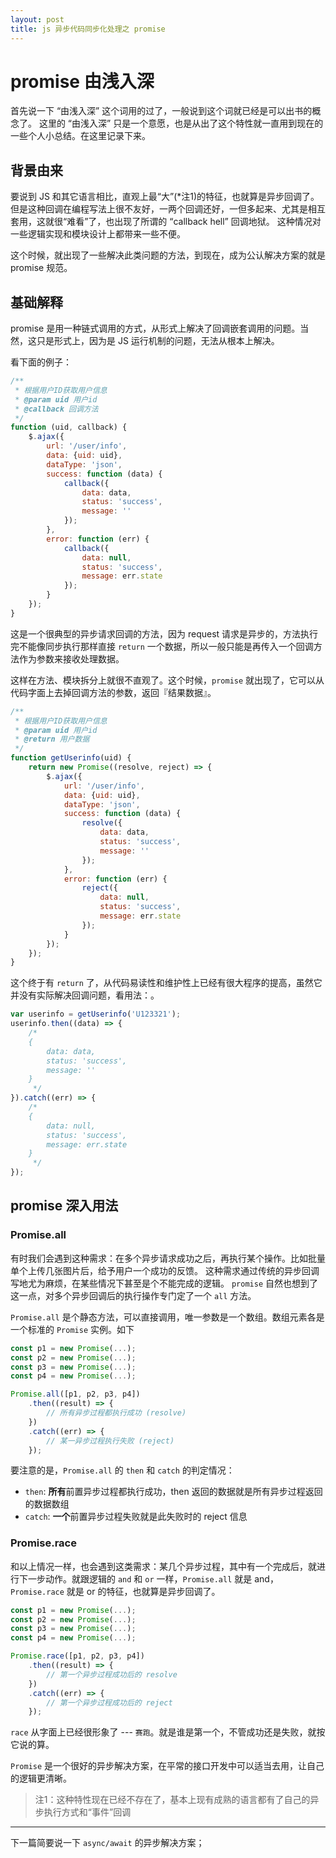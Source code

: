 ```yaml
---
layout: post
title: js 异步代码同步化处理之 promise
---
```


# promise 由浅入深

首先说一下 “由浅入深” 这个词用的过了，一般说到这个词就已经是可以出书的概念了。
这里的 “由浅入深” 只是一个意愿，也是从出了这个特性就一直用到现在的一些个人小总结。在这里记录下来。

## 背景由来

要说到 JS 和其它语言相比，直观上最“大”(*注1)的特征，也就算是异步回调了。
但是这种回调在编程写法上很不友好，一两个回调还好，一但多起来、尤其是相互套用，这就很“难看”了，也出现了所谓的 “callback hell” 回调地狱。
这种情况对一些逻辑实现和模块设计上都带来一些不便。

这个时候，就出现了一些解决此类问题的方法，到现在，成为公认解决方案的就是 promise 规范。

## 基础解释

promise 是用一种链式调用的方式，从形式上解决了回调嵌套调用的问题。当然，这只是形式上，因为是 JS 运行机制的问题，无法从根本上解决。

看下面的例子：

~~~javascript
/**
 * 根据用户ID获取用户信息
 * @param uid 用户id
 * @callback 回调方法
 */
function (uid, callback) {
    $.ajax({
        url: '/user/info',
        data: {uid: uid},
        dataType: 'json',
        success: function (data) {
            callback({
                data: data,
                status: 'success',
                message: ''
            });
        },
        error: function (err) {
            callback({
                data: null,
                status: 'success',
                message: err.state
            });
        }
    });
}
~~~

这是一个很典型的异步请求回调的方法，因为 request 请求是异步的，方法执行完不能像同步执行那样直接 `return` 一个数据，所以一般只能是再传入一个回调方法作为参数来接收处理数据。

这样在方法、模块拆分上就很不直观了。这个时候，`promise` 就出现了，它可以从代码字面上去掉回调方法的参数，返回『结果数据』。

~~~javascript
/**
 * 根据用户ID获取用户信息
 * @param uid 用户id
 * @return 用户数据
 */
function getUserinfo(uid) {
    return new Promise((resolve, reject) => {
        $.ajax({
            url: '/user/info',
            data: {uid: uid},
            dataType: 'json',
            success: function (data) {
                resolve({
                    data: data,
                    status: 'success',
                    message: ''
                });
            },
            error: function (err) {
                reject({
                    data: null,
                    status: 'success',
                    message: err.state
                });
            }
        });
    });
}
~~~

这个终于有 `return` 了，从代码易读性和维护性上已经有很大程序的提高，虽然它并没有实际解决回调问题，看用法：。

~~~javascript
var userinfo = getUserinfo('U123321');
userinfo.then((data) => {
    /*
    {
        data: data,
        status: 'success',
        message: ''
    }
     */
}).catch((err) => {
    /*
    {
        data: null,
        status: 'success',
        message: err.state
    }
     */
});
~~~

## promise 深入用法

### Promise.all

有时我们会遇到这种需求：在多个异步请求成功之后，再执行某个操作。比如批量单个上传几张图片后，给予用户一个成功的反馈。
这种需求通过传统的异步回调写地尤为麻烦，在某些情况下甚至是个不能完成的逻辑。
`promise` 自然也想到了这一点，对多个异步回调后的执行操作专门定了一个 `all` 方法。

`Promise.all` 是个静态方法，可以直接调用，唯一参数是一个数组。数组元素各是一个标准的 `Promise` 实例。如下

~~~javascript
const p1 = new Promise(...);
const p2 = new Promise(...);
const p3 = new Promise(...);
const p4 = new Promise(...);

Promise.all([p1, p2, p3, p4])
    .then((result) => {
        // 所有异步过程都执行成功 (resolve)
    })
    .catch((err) => {
        // 某一异步过程执行失败 (reject)
    });
~~~

要注意的是，`Promise.all` 的 `then` 和 `catch` 的判定情况：

* `then`: **所有**前置异步过程都执行成功，then 返回的数据就是所有异步过程返回的数据数组
* `catch`: **一个**前置异步过程失败就是此失败时的 reject 信息 

### Promise.race

和以上情况一样，也会遇到这类需求：某几个异步过程，其中有一个完成后，就进行下一步动作。就跟逻辑的 `and` 和 `or` 一样，`Promise.all` 就是 and，`Promise.race` 就是 or 的特征，也就算是异步回调了。

~~~javascript
const p1 = new Promise(...);
const p2 = new Promise(...);
const p3 = new Promise(...);
const p4 = new Promise(...);

Promise.race([p1, p2, p3, p4])
    .then((result) => {
        // 第一个异步过程成功后的 resolve
    })
    .catch((err) => {
        // 第一个异步过程成功后的 reject
    });
~~~

`race` 从字面上已经很形象了 --- `赛跑`。就是谁是第一个，不管成功还是失败，就按它说的算。

`Promise` 是一个很好的异步解决方案，在平常的接口开发中可以适当去用，让自己的逻辑更清晰。

> 注1：这种特性现在已经不存在了，基本上现有成熟的语言都有了自己的异步执行方式和“事件”回调

---

下一篇简要说一下 `async/await` 的异步解决方案；


